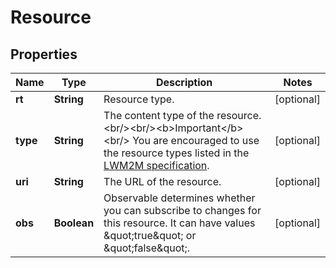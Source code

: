 
# Resource

## Properties
Name | Type | Description | Notes
------------ | ------------- | ------------- | -------------
**rt** | **String** | Resource type. |  [optional]
**type** | **String** | The content type of the resource. &lt;br/&gt;&lt;br/&gt;&lt;b&gt;Important&lt;/b&gt;&lt;br/&gt; You are encouraged to use the resource types listed in the [LWM2M specification](http://technical.openmobilealliance.org/Technical/technical-information/omna/lightweight-m2m-lwm2m-object-registry).  |  [optional]
**uri** | **String** | The URL of the resource. |  [optional]
**obs** | **Boolean** | Observable determines whether you can subscribe to changes for this resource. It can have values \&quot;true\&quot; or \&quot;false\&quot;.  |  [optional]



